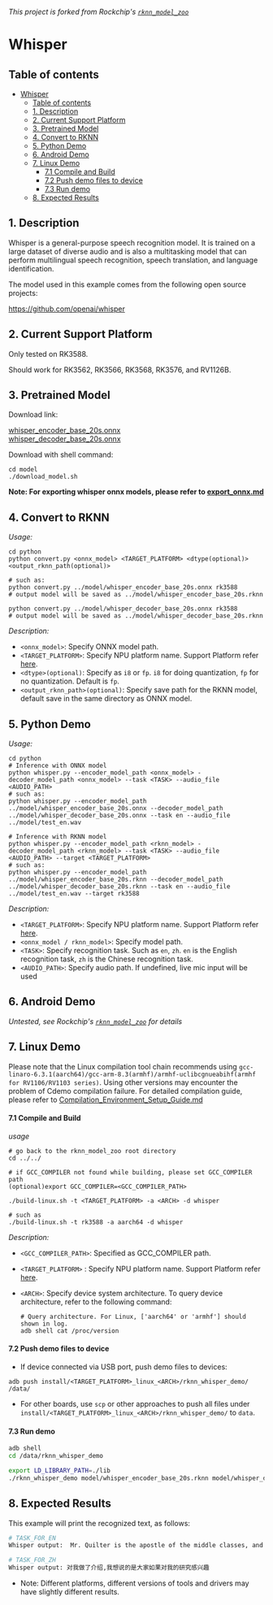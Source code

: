 _This project is forked from Rockchip's [`rknn_model_zoo`](https://github.com/airockchip/rknn_model_zoo)_

# Whisper

## Table of contents

- [Whisper](#whisper)
  - [Table of contents](#table-of-contents)
  - [1. Description](#1-description)
  - [2. Current Support Platform](#2-current-support-platform)
  - [3. Pretrained Model](#3-pretrained-model)
  - [4. Convert to RKNN](#4-convert-to-rknn)
  - [5. Python Demo](#5-python-demo)
  - [6. Android Demo](#6-android-demo)
  - [7. Linux Demo](#7-linux-demo)
      - [7.1 Compile and Build](#71-compile-and-build)
      - [7.2 Push demo files to device](#72-push-demo-files-to-device)
      - [7.3 Run demo](#73-run-demo)
  - [8. Expected Results](#8-expected-results)



## 1. Description

Whisper is a general-purpose speech recognition model. It is trained on a large dataset of diverse audio and is also a multitasking model that can perform multilingual speech recognition, speech translation, and language identification.

The model used in this example comes from the following open source projects:  

https://github.com/openai/whisper



## 2. Current Support Platform

Only tested on RK3588.

Should work for RK3562, RK3566, RK3568, RK3576, and RV1126B.


## 3. Pretrained Model

Download link: 

[whisper_encoder_base_20s.onnx](https://ftrg.zbox.filez.com/v2/delivery/data/95f00b0fc900458ba134f8b180b3f7a1/examples/whisper/whisper_encoder_base_20s.onnx)<br />[whisper_decoder_base_20s.onnx](https://ftrg.zbox.filez.com/v2/delivery/data/95f00b0fc900458ba134f8b180b3f7a1/examples/whisper/whisper_decoder_base_20s.onnx)

Download with shell command:

```
cd model
./download_model.sh
```

**Note: For exporting whisper onnx models, please refer to [export_onnx.md](./export_onnx.md)**


## 4. Convert to RKNN

*Usage:*

```shell
cd python
python convert.py <onnx_model> <TARGET_PLATFORM> <dtype(optional)> <output_rknn_path(optional)>

# such as: 
python convert.py ../model/whisper_encoder_base_20s.onnx rk3588
# output model will be saved as ../model/whisper_encoder_base_20s.rknn

python convert.py ../model/whisper_decoder_base_20s.onnx rk3588
# output model will be saved as ../model/whisper_decoder_base_20s.rknn
```

*Description:*

- `<onnx_model>`: Specify ONNX model path.
- `<TARGET_PLATFORM>`: Specify NPU platform name. Support Platform refer [here](#2-current-support-platform).
- `<dtype>(optional)`: Specify as `i8` or `fp`. `i8` for doing quantization, `fp` for no quantization. Default is `fp`.
- `<output_rknn_path>(optional)`: Specify save path for the RKNN model, default save in the same directory as ONNX model.



## 5. Python Demo

*Usage:*

```shell
cd python
# Inference with ONNX model
python whisper.py --encoder_model_path <onnx_model> -decoder_model_path <onnx_model> --task <TASK> --audio_file <AUDIO_PATH>
# such as:
python whisper.py --encoder_model_path ../model/whisper_encoder_base_20s.onnx --decoder_model_path ../model/whisper_decoder_base_20s.onnx --task en --audio_file ../model/test_en.wav

# Inference with RKNN model
python whisper.py --encoder_model_path <rknn_model> -decoder_model_path <rknn_model> --task <TASK> --audio_file <AUDIO_PATH> --target <TARGET_PLATFORM>
# such as:
python whisper.py --encoder_model_path ../model/whisper_encoder_base_20s.rknn --decoder_model_path ../model/whisper_decoder_base_20s.rknn --task en --audio_file ../model/test_en.wav --target rk3588
```
*Description:*
- `<TARGET_PLATFORM>`: Specify NPU platform name. Support Platform refer [here](#2-current-support-platform).
- `<onnx_model / rknn_model>`: Specify model path.
- `<TASK>`: Specify recognition task. Such as `en`, `zh`. `en` is the English recognition task, `zh` is the Chinese recognition task.
- `<AUDIO_PATH>`: Specify audio path. If undefined, live mic input will be used


## 6. Android Demo

_Untested, see Rockchip's [`rknn_model_zoo`](https://github.com/airockchip/rknn_model_zoo) for details_

## 7. Linux Demo

Please note that the Linux compilation tool chain recommends using `gcc-linaro-6.3.1(aarch64)/gcc-arm-8.3(armhf)/armhf-uclibcgnueabihf(armhf for RV1106/RV1103 series)`. Using other versions may encounter the problem of Cdemo compilation failure. For detailed compilation guide, please refer to [Compilation_Environment_Setup_Guide.md](../../docs/Compilation_Environment_Setup_Guide.md)

#### 7.1 Compile and Build

*usage*

```shell
# go back to the rknn_model_zoo root directory
cd ../../

# if GCC_COMPILER not found while building, please set GCC_COMPILER path
(optional)export GCC_COMPILER=<GCC_COMPILER_PATH>

./build-linux.sh -t <TARGET_PLATFORM> -a <ARCH> -d whisper

# such as 
./build-linux.sh -t rk3588 -a aarch64 -d whisper
```

*Description:*

- `<GCC_COMPILER_PATH>`: Specified as GCC_COMPILER path.
- `<TARGET_PLATFORM>` : Specify NPU platform name. Support Platform refer [here](#2-current-support-platform).
- `<ARCH>`: Specify device system architecture. To query device architecture, refer to the following command: 
  
  ```shell
  # Query architecture. For Linux, ['aarch64' or 'armhf'] should shown in log.
  adb shell cat /proc/version
  ```

#### 7.2 Push demo files to device

- If device connected via USB port, push demo files to devices:

```shell
adb push install/<TARGET_PLATFORM>_linux_<ARCH>/rknn_whisper_demo/ /data/
```

- For other boards, use `scp` or other approaches to push all files under `install/<TARGET_PLATFORM>_linux_<ARCH>/rknn_whisper_demo/` to `data`.

#### 7.3 Run demo

```sh
adb shell
cd /data/rknn_whisper_demo

export LD_LIBRARY_PATH=./lib
./rknn_whisper_demo model/whisper_encoder_base_20s.rknn model/whisper_decoder_base_20s.rknn en model/test_en.wav
```


## 8. Expected Results

This example will print the recognized text, as follows:
```sh
# TASK_FOR_EN
Whisper output:  Mr. Quilter is the apostle of the middle classes, and we are glad to welcome his gospel.

# TASK_FOR_ZH
Whisper output: 对我做了介绍,我想说的是大家如果对我的研究感兴趣
```

- Note: Different platforms, different versions of tools and drivers may have slightly different results.
